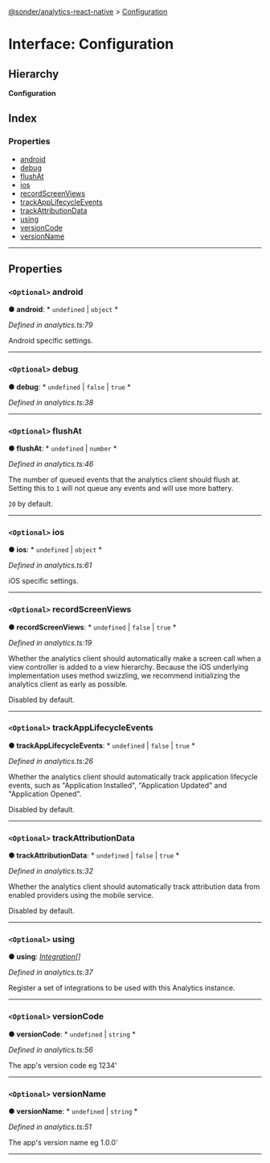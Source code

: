 [@sonder/analytics-react-native](../README.md) > [Configuration](../interfaces/analytics.configuration.md)

# Interface: Configuration

## Hierarchy

**Configuration**

## Index

### Properties

* [android](analytics.configuration.md#android)
* [debug](analytics.configuration.md#debug)
* [flushAt](analytics.configuration.md#flushat)
* [ios](analytics.configuration.md#ios)
* [recordScreenViews](analytics.configuration.md#recordscreenviews)
* [trackAppLifecycleEvents](analytics.configuration.md#trackapplifecycleevents)
* [trackAttributionData](analytics.configuration.md#trackattributiondata)
* [using](analytics.configuration.md#using)
* [versionCode](analytics.configuration.md#versioncode)
* [versionName](analytics.configuration.md#versionname)

---

## Properties

<a id="android"></a>

### `<Optional>` android

**● android**: * `undefined` &#124; `object`
*

*Defined in analytics.ts:79*

Android specific settings.

___
<a id="debug"></a>

### `<Optional>` debug

**● debug**: * `undefined` &#124; `false` &#124; `true`
*

*Defined in analytics.ts:38*

___
<a id="flushat"></a>

### `<Optional>` flushAt

**● flushAt**: * `undefined` &#124; `number`
*

*Defined in analytics.ts:46*

The number of queued events that the analytics client should flush at. Setting this to `1` will not queue any events and will use more battery.

`20` by default.

___
<a id="ios"></a>

### `<Optional>` ios

**● ios**: * `undefined` &#124; `object`
*

*Defined in analytics.ts:61*

iOS specific settings.

___
<a id="recordscreenviews"></a>

### `<Optional>` recordScreenViews

**● recordScreenViews**: * `undefined` &#124; `false` &#124; `true`
*

*Defined in analytics.ts:19*

Whether the analytics client should automatically make a screen call when a view controller is added to a view hierarchy. Because the iOS underlying implementation uses method swizzling, we recommend initializing the analytics client as early as possible.

Disabled by default.

___
<a id="trackapplifecycleevents"></a>

### `<Optional>` trackAppLifecycleEvents

**● trackAppLifecycleEvents**: * `undefined` &#124; `false` &#124; `true`
*

*Defined in analytics.ts:26*

Whether the analytics client should automatically track application lifecycle events, such as "Application Installed", "Application Updated" and "Application Opened".

Disabled by default.

___
<a id="trackattributiondata"></a>

### `<Optional>` trackAttributionData

**● trackAttributionData**: * `undefined` &#124; `false` &#124; `true`
*

*Defined in analytics.ts:32*

Whether the analytics client should automatically track attribution data from enabled providers using the mobile service.

Disabled by default.

___
<a id="using"></a>

### `<Optional>` using

**● using**: *[Integration](../#integration)[]*

*Defined in analytics.ts:37*

Register a set of integrations to be used with this Analytics instance.

___
<a id="versioncode"></a>

### `<Optional>` versionCode

**● versionCode**: * `undefined` &#124; `string`
*

*Defined in analytics.ts:56*

The app's version code eg 1234'

___
<a id="versionname"></a>

### `<Optional>` versionName

**● versionName**: * `undefined` &#124; `string`
*

*Defined in analytics.ts:51*

The app's version name eg 1.0.0'

___

